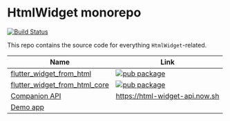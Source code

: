 # HtmlWidget monorepo

[![Build Status](https://api.cirrus-ci.com/github/daohoangson/flutter_widget_from_html.svg)](https://cirrus-ci.com/github/daohoangson/flutter_widget_from_html/master)

This repo contains the source code for everything `HtmlWidget`-related.

| Name | Link |
| ---- | ---- |
| [flutter_widget_from_html](./packages/enhanced/) | [![pub package](https://img.shields.io/pub/v/flutter_widget_from_html.svg)](https://pub.dev/packages/flutter_widget_from_html) |
| [flutter_widget_from_html_core](./packages/core/) | [![pub package](https://img.shields.io/pub/v/flutter_widget_from_html_core.svg)](https://pub.dev/packages/flutter_widget_from_html_core) |
| [Companion API](./packages/api/) | https://html-widget-api.now.sh |
| [Demo app](./demo_app/) | |
